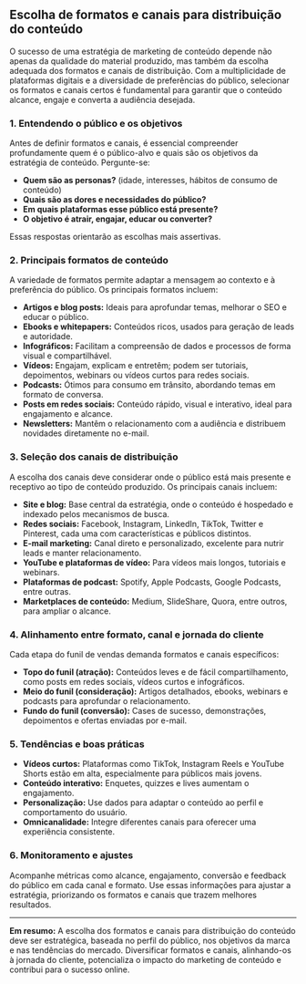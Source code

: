 ## Escolha de formatos e canais para distribuição do conteúdo

O sucesso de uma estratégia de marketing de conteúdo depende não apenas da qualidade do material produzido, mas também da escolha adequada dos formatos e canais de distribuição. Com a multiplicidade de plataformas digitais e a diversidade de preferências do público, selecionar os formatos e canais certos é fundamental para garantir que o conteúdo alcance, engaje e converta a audiência desejada.

### 1. Entendendo o público e os objetivos

Antes de definir formatos e canais, é essencial compreender profundamente quem é o público-alvo e quais são os objetivos da estratégia de conteúdo. Pergunte-se:

- **Quem são as personas?** (idade, interesses, hábitos de consumo de conteúdo)
- **Quais são as dores e necessidades do público?**
- **Em quais plataformas esse público está presente?**
- **O objetivo é atrair, engajar, educar ou converter?**

Essas respostas orientarão as escolhas mais assertivas.

### 2. Principais formatos de conteúdo

A variedade de formatos permite adaptar a mensagem ao contexto e à preferência do público. Os principais formatos incluem:

- **Artigos e blog posts:** Ideais para aprofundar temas, melhorar o SEO e educar o público.
- **Ebooks e whitepapers:** Conteúdos ricos, usados para geração de leads e autoridade.
- **Infográficos:** Facilitam a compreensão de dados e processos de forma visual e compartilhável.
- **Vídeos:** Engajam, explicam e entretêm; podem ser tutoriais, depoimentos, webinars ou vídeos curtos para redes sociais.
- **Podcasts:** Ótimos para consumo em trânsito, abordando temas em formato de conversa.
- **Posts em redes sociais:** Conteúdo rápido, visual e interativo, ideal para engajamento e alcance.
- **Newsletters:** Mantêm o relacionamento com a audiência e distribuem novidades diretamente no e-mail.

### 3. Seleção dos canais de distribuição

A escolha dos canais deve considerar onde o público está mais presente e receptivo ao tipo de conteúdo produzido. Os principais canais incluem:

- **Site e blog:** Base central da estratégia, onde o conteúdo é hospedado e indexado pelos mecanismos de busca.
- **Redes sociais:** Facebook, Instagram, LinkedIn, TikTok, Twitter e Pinterest, cada uma com características e públicos distintos.
- **E-mail marketing:** Canal direto e personalizado, excelente para nutrir leads e manter relacionamento.
- **YouTube e plataformas de vídeo:** Para vídeos mais longos, tutoriais e webinars.
- **Plataformas de podcast:** Spotify, Apple Podcasts, Google Podcasts, entre outras.
- **Marketplaces de conteúdo:** Medium, SlideShare, Quora, entre outros, para ampliar o alcance.

### 4. Alinhamento entre formato, canal e jornada do cliente

Cada etapa do funil de vendas demanda formatos e canais específicos:

- **Topo do funil (atração):** Conteúdos leves e de fácil compartilhamento, como posts em redes sociais, vídeos curtos e infográficos.
- **Meio do funil (consideração):** Artigos detalhados, ebooks, webinars e podcasts para aprofundar o relacionamento.
- **Fundo do funil (conversão):** Cases de sucesso, demonstrações, depoimentos e ofertas enviadas por e-mail.

### 5. Tendências e boas práticas

- **Vídeos curtos:** Plataformas como TikTok, Instagram Reels e YouTube Shorts estão em alta, especialmente para públicos mais jovens.
- **Conteúdo interativo:** Enquetes, quizzes e lives aumentam o engajamento.
- **Personalização:** Use dados para adaptar o conteúdo ao perfil e comportamento do usuário.
- **Omnicanalidade:** Integre diferentes canais para oferecer uma experiência consistente.

### 6. Monitoramento e ajustes

Acompanhe métricas como alcance, engajamento, conversão e feedback do público em cada canal e formato. Use essas informações para ajustar a estratégia, priorizando os formatos e canais que trazem melhores resultados.

---

**Em resumo:** A escolha dos formatos e canais para distribuição do conteúdo deve ser estratégica, baseada no perfil do público, nos objetivos da marca e nas tendências do mercado. Diversificar formatos e canais, alinhando-os à jornada do cliente, potencializa o impacto do marketing de conteúdo e contribui para o sucesso online.